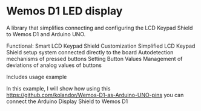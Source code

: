 # Wemos D1 LED display

A library that simplifies connecting and configuring the LCD Keypad Shield to Wemos D1 and Arduino UNO.

Functional:
Smart LCD Keypad Shield Customization
Simplified LCD Keypad Shield setup system connected directly to the board
Autodetection mechanisms of pressed buttons
Setting Button Values
Management of deviations of analog values of buttons

Includes usage example

In this example, I will show how using this https://github.com/kolandor/Wemos-D1-as-Arduino-UNO-pins you can connect the Arduino Display Shield to Wemos D1
